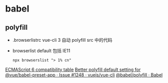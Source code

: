 # babel

## polyfill

- .browserlistrc vue-cli 3 自动 polyfill src 中的代码
- browserlist default 包括 IE11

  `npx browserslist "> 1% cn"`

[ECMAScript 6 compatibility table](http://kangax.github.io/compat-table/es6/)
[Better polyfill default setting for @vue/babel-preset-app · Issue #1248 · vuejs/vue-cli](https://github.com/vuejs/vue-cli/issues/1248#issuecomment-388117018)
[@babel/polyfill · Babel](https://babeljs.io/docs/en/next/babel-polyfill.html)
